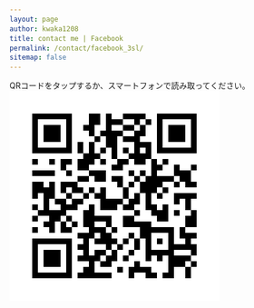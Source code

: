 ```yaml
---
layout: page
author: kwaka1208
title: contact me | Facebook
permalink: /contact/facebook_3sl/
sitemap: false
---
```

QRコードをタップするか、スマートフォンで読み取ってください。
[![Facebook](/assets/images/contact/facebook_3sl.png)](https://www.facebook.com/kwaka1208)
